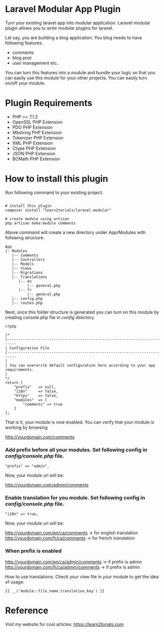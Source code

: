 # Laravel Modular App Plugin

Turn your existing laravel app into modular application. Laravel modular plugin allows you to write modular plugins for laravel.

Let say, you are building a blog application. You blog needs to have following features:

- comments
- blog post
- user management etc..

You can turn this features into a module and bundle your logic so that you can easily use this module for your other projects. You can easily turn on/off your module.


# Plugin Requirements

- PHP >= 7.1.3
- OpenSSL PHP Extension
- PDO PHP Extension
- Mbstring PHP Extension
- Tokenizer PHP Extension
- XML PHP Extension
- Ctype PHP Extension
- JSON PHP Extension
- BCMath PHP Extension

# How to install this plugin

Run following command to your existing project.

```

# install this plugin
composer install "learn2torials/laravel-modular"

# create module using artisan
php artisan make:module comments
```


Above command will create a new directory under App/Modules with following structure.

```
App
|- Modules
   |-- Comments
   |-- Controllers
   |-- Models
   |-- Views
   |-- Migrations
   |-- Translations
      |-- en
          |-- general.php
      |-- fr
          |-- general.php
   |-- config.php
   |-- routes.php
```

Next, once this folder structure is generated you can turn on this module by creating console.php file in *config* directory.

```
<?php

/*
|--------------------------------------------------------------------------
| Configuration File
|--------------------------------------------------------------------------
|
| You can overwrite default configuration here according to your app requirements.
|
*/
return [
    "prefix"   => null,
    "i18n"     => false,
    "https"    => false,
    "modules"  => [
        "comments" => true
    ]
];
```

That is it, your module is now enabled. You can verify that your module is working by browsing 

http://yourdomain.com/comments


### Add prefix before all your modules. Set following config in *config/console.php* file.

```
"prefix" => "admin",
```

Now, your module url will be: 

http://yourdomain.com/admin/comments


### Enable translation for you module. Set following config in *config/console.php* file.

```
"i18n" => true,
```

Now, your module url will be: 

http://yourdomain.com/en/ca/comments      -> for english translation
http://yourdomain.com/fr/ca/comments      -> for french translation

### When prefix is enabled

http://yourdomain.com/en/ca/admin/comments -> if prefix is admin
http://yourdomain.com/fr/ca/admin/comments -> if prefix is admin


How to use translations. Check your view file in your module to get the idea of usage:
```
{{ __('module::file_name.translation_key') }}
```

# Reference

Visit my website for cool articles: https://learn2torials.com
